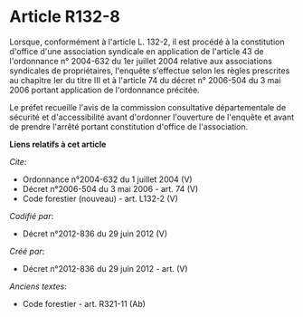 # Article R132-8

Lorsque, conformément à l'article L. 132-2, il est procédé à la constitution d'office d'une association syndicale en
application de l'article 43 de l'ordonnance n° 2004-632 du 1er juillet 2004 relative aux associations syndicales de
propriétaires, l'enquête s'effectue selon les règles prescrites au chapitre Ier du titre III et à l'article 74 du décret n°
2006-504 du 3 mai 2006 portant application de l'ordonnance précitée.

Le préfet recueille l'avis de la commission consultative départementale de sécurité et d'accessibilité avant d'ordonner
l'ouverture de l'enquête et avant de prendre l'arrêté portant constitution d'office de l'association.

**Liens relatifs à cet article**

_Cite_:

  - Ordonnance n°2004-632 du 1 juillet 2004 (V)
  - Décret n°2006-504 du 3 mai 2006 - art. 74 (V)
  - Code forestier (nouveau) - art. L132-2 (V)

_Codifié par_:

  - Décret n°2012-836 du 29 juin 2012 (V)

_Créé par_:

  - Décret n°2012-836 du 29 juin 2012 - art. (V)

_Anciens textes_:

  - Code forestier - art. R321-11 (Ab)
